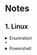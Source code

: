 # Notes
## 1. Linux
<details> <summary> Enumration</summary>
<details open> <summary> Nmap </summary>
   1. Fast scan
     <br>` nmap -p- --min-rate 10000 -Pn $ip`
   2. Detailed scan
     <br>` nmap -pPort -sC -sV -oA scans/nmap-tcpscripts $ip`
       <br>Port : all ports , seperated.
</details>

<details open> <summary> Files</summary>
1. <details> <summary> Ls</summary>
     ```
     -a : show all file including hidden file.
     -l : use a long listing format
     -R : list subdirectories recursively
     -S : sort by file size, largest first
     -Z : print any security context of each file
     ```
     </details>
2. <details> <summary> cat</summary>
    ` cat $file`
   </details>
3. <details> <summary> 


</details>
</details>

<details> <summary> Remote</summary>
</details>
  * <details> <summary> Files</summary>
</details>
  * <details> <summary> Forensic</summary>
</details>
  * <details> <summary> Bash</summary>
</details>
  * <details> <summary> Others</summary>
</details>

### 2. Windows

* <details > <summary> Enumration</summary>
</details>
* <details> <summary> Powershell</summary>
<details>
* <details> <summary> Others</summary>
</details>

